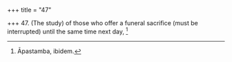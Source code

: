 +++
title = "47"

+++
47. (The study) of those who offer a funeral sacrifice (must be interrupted) until the same time next day, [^35] 


[^35]:  Āpastamba, ibidem.
